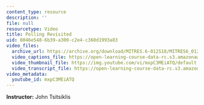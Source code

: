 ```yaml
---
content_type: resource
description: ''
file: null
resourcetype: Video
title: Polling Revisited
uid: 8046e548-6b39-a300-c2e4-c360d1993a83
video_files:
  archive_url: https://archive.org/download/MITRES.6-012S18/MITRES6_012S18_L19-07_300k.mp4
  video_captions_file: https://open-learning-course-data-rc.s3.amazonaws.com/res-6-012-introduction-to-probability-spring-2018/5eb11b35e8ea545f82993d64063642c7_mxpC3MEiATQ.vtt
  video_thumbnail_file: https://img.youtube.com/vi/mxpC3MEiATQ/default.jpg
  video_transcript_file: https://open-learning-course-data-rc.s3.amazonaws.com/res-6-012-introduction-to-probability-spring-2018/60ebd8877ddd6c1ce710283beacd8fcb_mxpC3MEiATQ.pdf
video_metadata:
  youtube_id: mxpC3MEiATQ
---
```


**Instructor:** John Tsitsiklis